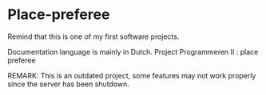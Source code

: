 Place-preferee
==============
Remind that this is one of my first software projects.

Documentation language is mainly in Dutch.
Project Programmeren II : place preferee

REMARK: This is an outdated project, some features may not work properly since the server has been shutdown.
